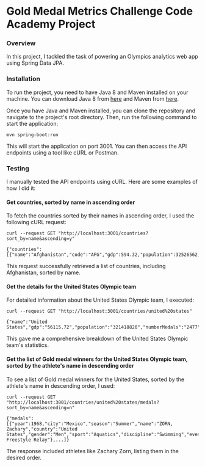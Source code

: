 # Gold Medal Metrics Challenge Code Academy Project

### Overview
In this project, I tackled the task of powering an Olympics analytics web app using Spring Data JPA.

### Installation
To run the project, you need to have Java 8 and Maven installed on your machine. You can download Java 8 from [here](https://www.oracle.com/java/technologies/javase-jdk8-downloads.html) and Maven from [here](https://maven.apache.org/download.cgi).

Once you have Java and Maven installed, you can clone the repository and navigate to the project's root directory. Then, run the following command to start the application:

```shell
mvn spring-boot:run
```

This will start the application on port 3001. You can then access the API endpoints using a tool like cURL or Postman.

### Testing
I manually tested the API endpoints using cURL. Here are some examples of how I did it:

#### Get countries, sorted by name in ascending order 

To fetch the countries sorted by their names in ascending order, I used the following cURL request:

```shell
curl --request GET "http://localhost:3001/countries?sort_by=name&ascending=y"                                   

{"countries":[{"name":"Afghanistan","code":"AFG","gdp":594.32,"population":32526562,"medals":0},...]}
```

This request successfully retrieved a list of countries, including Afghanistan, sorted by name.

#### Get the details for the United States Olympic team
For detailed information about the United States Olympic team, I executed:

```shell
curl --request GET "http://localhost:3001/countries/united%20states"                                            

{"name":"United States","gdp":"56115.72","population":"321418820","numberMedals":"2477","numberSummerWins":"2302","percentageTotalSummerWins":"21.957268","yearFirstSummerWin":"1896","numberWinterWins":"175","percentageTotalWinterWins":"9.1098385","yearFirstWinterWin":"1924","numberEventsWonByFemaleAthletes":"747","numberEventsWonByMaleAthletes":"1730"}

```
This gave me a comprehensive breakdown of the United States Olympic team's statistics.


#### Get the list of Gold medal winners for the United States Olympic team, sorted by the athlete's name in descending order
To see a list of Gold medal winners for the United States, sorted by the athlete's name in descending order, I used:

```shell
curl --request GET "http://localhost:3001/countries/united%20states/medals?sort_by=name&ascending=n"            

{"medals":[{"year":1968,"city":"Mexico","season":"Summer","name":"ZORN, Zachary","country":"United States","gender":"Men","sport":"Aquatics","discipline":"Swimming","event":"4X100M Freestyle Relay"},...]}
```
The response included athletes like Zachary Zorn, listing them in the desired order.

